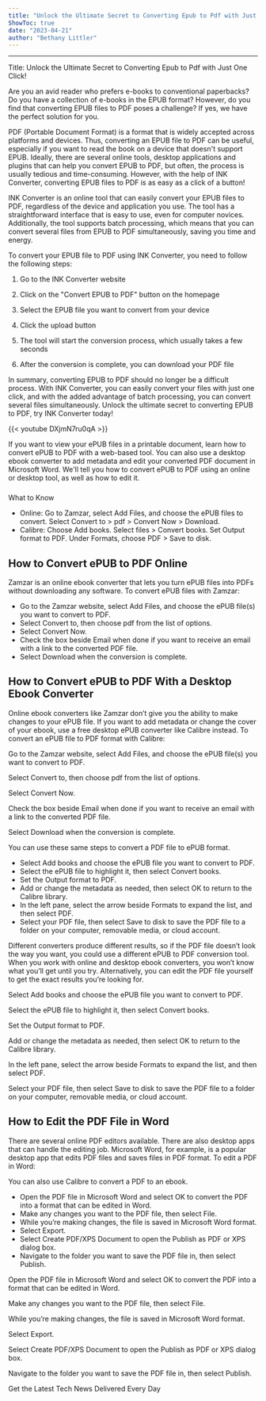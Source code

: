 ```yaml
---
title: "Unlock the Ultimate Secret to Converting Epub to Pdf with Just One Click!"
ShowToc: true 
date: "2023-04-21"
author: "Bethany Littler"
---
```

*****
Title: Unlock the Ultimate Secret to Converting Epub to Pdf with Just One Click!

Are you an avid reader who prefers e-books to conventional paperbacks? Do you have a collection of e-books in the EPUB format? However, do you find that converting EPUB files to PDF poses a challenge? If yes, we have the perfect solution for you.

PDF (Portable Document Format) is a format that is widely accepted across platforms and devices. Thus, converting an EPUB file to PDF can be useful, especially if you want to read the book on a device that doesn't support EPUB. Ideally, there are several online tools, desktop applications and plugins that can help you convert EPUB to PDF, but often, the process is usually tedious and time-consuming. However, with the help of INK Converter, converting EPUB files to PDF is as easy as a click of a button!

INK Converter is an online tool that can easily convert your EPUB files to PDF, regardless of the device and application you use. The tool has a straightforward interface that is easy to use, even for computer novices. Additionally, the tool supports batch processing, which means that you can convert several files from EPUB to PDF simultaneously, saving you time and energy.

To convert your EPUB file to PDF using INK Converter, you need to follow the following steps:

1. Go to the INK Converter website

2. Click on the "Convert EPUB to PDF" button on the homepage

3. Select the EPUB file you want to convert from your device

4. Click the upload button

5. The tool will start the conversion process, which usually takes a few seconds

6. After the conversion is complete, you can download your PDF file

In summary, converting EPUB to PDF should no longer be a difficult process. With INK Converter, you can easily convert your files with just one click, and with the added advantage of batch processing, you can convert several files simultaneously. Unlock the ultimate secret to converting EPUB to PDF, try INK Converter today!

{{< youtube DXjmN7ru0qA >}} 




If you want to view your ePUB files in a printable document, learn how to convert ePUB to PDF with a web-based tool. You can also use a desktop ebook converter to add metadata and edit your converted PDF document in Microsoft Word. We'll tell you how to convert ePUB to PDF using an online or desktop tool, as well as how to edit it.

 
### 
What to Know
 
- Online: Go to Zamzar, select Add Files, and choose the ePUB files to convert. Select Convert to > pdf > Convert Now > Download.
 - Calibre: Choose Add books. Select files > Convert books. Set Output format to PDF. Under Formats, choose PDF > Save to disk.

 
##   How to Convert ePUB to PDF Online  
 

Zamzar is an online ebook converter that lets you turn ePUB files into PDFs without downloading any software. To convert ePUB files with Zamzar:

 
- Go to the Zamzar website, select Add Files, and choose the ePUB file(s) you want to convert to PDF.
 - Select Convert to, then choose pdf from the list of options.
 - Select Convert Now.
 - Check the box beside Email when done if you want to receive an email with a link to the converted PDF file.
 - Select Download when the conversion is complete.

 
##   How to Convert ePUB to PDF With a Desktop Ebook Converter  
 

Online ebook converters like Zamzar don’t give you the ability to make changes to your ePUB file. If you want to add metadata or change the cover of your ebook, use a free desktop ePUB converter like Calibre instead. To convert an ePUB file to PDF format with Calibre:

 

Go to the Zamzar website, select Add Files, and choose the ePUB file(s) you want to convert to PDF.

 

Select Convert to, then choose pdf from the list of options.

 

Select Convert Now.

 
Check the box beside Email when done if you want to receive an email with a link to the converted PDF file.
 

Select Download when the conversion is complete.

 
You can use these same steps to convert a PDF file to ePUB format.
 
- Select Add books and choose the ePUB file you want to convert to PDF.
 - Select the ePUB file to highlight it, then select Convert books.
 - Set the Output format to PDF.
 - Add or change the metadata as needed, then select OK to return to the Calibre library.
 - In the left pane, select the arrow beside Formats to expand the list, and then select PDF.
 - Select your PDF file, then select Save to disk to save the PDF file to a folder on your computer, removable media, or cloud account.

 

Different converters produce different results, so if the PDF file doesn’t look the way you want, you could use a different ePUB to PDF conversion tool. When you work with online and desktop ebook converters, you won’t know what you’ll get until you try. Alternatively, you can edit the PDF file yourself to get the exact results you’re looking for.

 

Select Add books and choose the ePUB file you want to convert to PDF.

 

Select the ePUB file to highlight it, then select Convert books.

 

Set the Output format to PDF.

 

Add or change the metadata as needed, then select OK to return to the Calibre library.

 

In the left pane, select the arrow beside Formats to expand the list, and then select PDF.

 

Select your PDF file, then select Save to disk to save the PDF file to a folder on your computer, removable media, or cloud account.

 
##   How to Edit the PDF File in Word  
 

There are several online PDF editors available. There are also desktop apps that can handle the editing job. Microsoft Word, for example, is a popular desktop app that edits PDF files and saves files in PDF format. To edit a PDF in Word:

 
You can also use Calibre to convert a PDF to an ebook.
 
- Open the PDF file in Microsoft Word and select OK to convert the PDF into a format that can be edited in Word.
 - Make any changes you want to the PDF file, then select File.
 - While you’re making changes, the file is saved in Microsoft Word format.
 - Select Export.
 - Select Create PDF/XPS Document to open the Publish as PDF or XPS dialog box.
 - Navigate to the folder you want to save the PDF file in, then select Publish.

 

Open the PDF file in Microsoft Word and select OK to convert the PDF into a format that can be edited in Word.

 

Make any changes you want to the PDF file, then select File.

 
While you’re making changes, the file is saved in Microsoft Word format.
 

Select Export.

 

Select Create PDF/XPS Document to open the Publish as PDF or XPS dialog box.

 

Navigate to the folder you want to save the PDF file in, then select Publish.

 

Get the Latest Tech News Delivered Every Day




